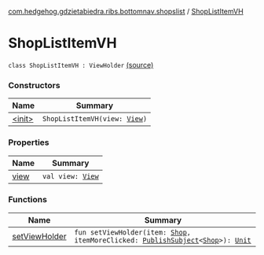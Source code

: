 [com.hedgehog.gdzietabiedra.ribs.bottomnav.shopslist](../index.md) / [ShopListItemVH](./index.md)

# ShopListItemVH

`class ShopListItemVH : ViewHolder` [(source)](https://github.com/asvid/GdzieTaBiedra/tree/master/app/src/main/java/com/hedgehog/gdzietabiedra/ribs/bottomnav/shopslist/ShopListAdapter.kt#L63)

### Constructors

| Name | Summary |
|---|---|
| [&lt;init&gt;](-init-.md) | `ShopListItemVH(view: `[`View`](https://developer.android.com/reference/android/view/View.html)`)` |

### Properties

| Name | Summary |
|---|---|
| [view](view.md) | `val view: `[`View`](https://developer.android.com/reference/android/view/View.html) |

### Functions

| Name | Summary |
|---|---|
| [setViewHolder](set-view-holder.md) | `fun setViewHolder(item: `[`Shop`](../../com.github.asvid.biedra.domain/-shop/index.md)`, itemMoreClicked: `[`PublishSubject`](http://reactivex.io/RxJava/javadoc/io/reactivex/subjects/PublishSubject.html)`<`[`Shop`](../../com.github.asvid.biedra.domain/-shop/index.md)`>): `[`Unit`](https://kotlinlang.org/api/latest/jvm/stdlib/kotlin/-unit/index.html) |
